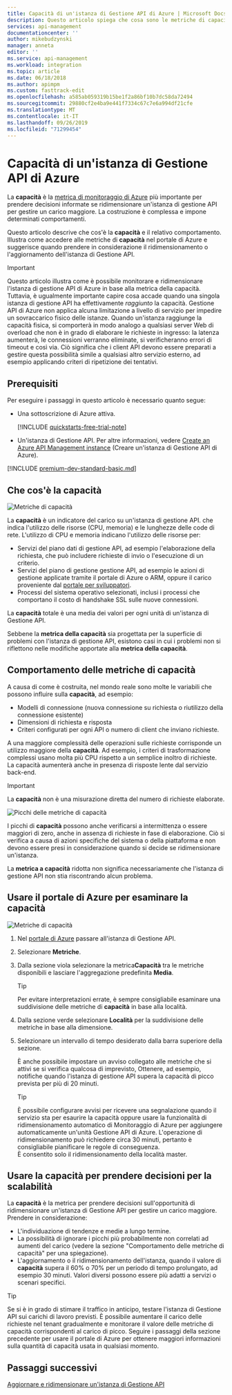 ```yaml
---
title: Capacità di un'istanza di Gestione API di Azure | Microsoft Docs
description: Questo articolo spiega che cosa sono le metriche di capacità e come prendere decisioni informate sull'opportunità di ridimensionare un'istanza di Gestione API di Azure.
services: api-management
documentationcenter: ''
author: mikebudzynski
manager: anneta
editor: ''
ms.service: api-management
ms.workload: integration
ms.topic: article
ms.date: 06/18/2018
ms.author: apimpm
ms.custom: fasttrack-edit
ms.openlocfilehash: a585ab059319b15be1f2a86bf10b7dc58da72494
ms.sourcegitcommit: 29880cf2e4ba9e441f7334c67c7e6a994df21cfe
ms.translationtype: MT
ms.contentlocale: it-IT
ms.lasthandoff: 09/26/2019
ms.locfileid: "71299454"
---
```

# <a name="capacity-of-an-azure-api-management-instance"></a>Capacità di un'istanza di Gestione API di Azure

La **capacità** è la [metrica di monitoraggio di Azure](api-management-howto-use-azure-monitor.md#view-metrics-of-your-apis) più importante per prendere decisioni informate se ridimensionare un'istanza di gestione API per gestire un carico maggiore. La costruzione è complessa e impone determinati comportamenti.

Questo articolo descrive che cos'è la **capacità** e il relativo comportamento. Illustra come accedere alle metriche di **capacità** nel portale di Azure e suggerisce quando prendere in considerazione il ridimensionamento o l'aggiornamento dell'istanza di Gestione API.

> [!IMPORTANT]
> Questo articolo illustra come è possibile monitorare e ridimensionare l'istanza di gestione API di Azure in base alla metrica della capacità. Tuttavia, è ugualmente importante capire cosa accade quando una singola istanza di gestione API ha effettivamente *raggiunto* la capacità. Gestione API di Azure non applica alcuna limitazione a livello di servizio per impedire un sovraccarico fisico delle istanze. Quando un'istanza raggiunge la capacità fisica, si comporterà in modo analogo a qualsiasi server Web di overload che non è in grado di elaborare le richieste in ingresso: la latenza aumenterà, le connessioni verranno eliminate, si verificheranno errori di timeout e così via. Ciò significa che i client API devono essere preparati a gestire questa possibilità simile a qualsiasi altro servizio esterno, ad esempio applicando criteri di ripetizione dei tentativi.

## <a name="prerequisites"></a>Prerequisiti

Per eseguire i passaggi in questo articolo è necessario quanto segue:

+ Una sottoscrizione di Azure attiva.

    [!INCLUDE [quickstarts-free-trial-note](../../includes/quickstarts-free-trial-note.md)]

+ Un'istanza di Gestione API. Per altre informazioni, vedere [Create an Azure API Management instance](get-started-create-service-instance.md) (Creare un'istanza di Gestione API di Azure).

[!INCLUDE [premium-dev-standard-basic.md](../../includes/api-management-availability-premium-dev-standard-basic.md)]

## <a name="what-is-capacity"></a>Che cos'è la capacità

![Metriche di capacità](./media/api-management-capacity/capacity-ingredients.png)

La **capacità** è un indicatore del carico su un'istanza di gestione API. che indica l'utilizzo delle risorse (CPU, memoria) e le lunghezze delle code di rete. L'utilizzo di CPU e memoria indicano l'utilizzo delle risorse per:

+ Servizi del piano dati di gestione API, ad esempio l'elaborazione della richiesta, che può includere richieste di invio o l'esecuzione di un criterio.
+ Servizi del piano di gestione gestione API, ad esempio le azioni di gestione applicate tramite il portale di Azure o ARM, oppure il carico proveniente dal [portale per sviluppatori](api-management-howto-developer-portal.md).
+ Processi del sistema operativo selezionati, inclusi i processi che comportano il costo di handshake SSL sulle nuove connessioni.

La **capacità** totale è una media dei valori per ogni unità di un'istanza di Gestione API.

Sebbene la **metrica della capacità** sia progettata per la superficie di problemi con l'istanza di gestione API, esistono casi in cui i problemi non si riflettono nelle modifiche apportate alla **metrica della capacità**.

## <a name="capacity-metric-behavior"></a>Comportamento delle metriche di capacità

A causa di come è costruita, nel mondo reale sono molte le variabili che possono influire sulla **capacità**, ad esempio:

+ Modelli di connessione (nuova connessione su richiesta o riutilizzo della connessione esistente)
+ Dimensioni di richiesta e risposta
+ Criteri configurati per ogni API o numero di client che inviano richieste.

A una maggiore complessità delle operazioni sulle richieste corrisponde un utilizzo maggiore della **capacità**. Ad esempio, i criteri di trasformazione complessi usano molta più CPU rispetto a un semplice inoltro di richieste. La capacità aumenterà anche in presenza di risposte lente dal servizio back-end.

> [!IMPORTANT]
> La **capacità** non è una misurazione diretta del numero di richieste elaborate.

![Picchi delle metriche di capacità](./media/api-management-capacity/capacity-spikes.png)

I picchi di **capacità** possono anche verificarsi a intermittenza o essere maggiori di zero, anche in assenza di richieste in fase di elaborazione. Ciò si verifica a causa di azioni specifiche del sistema o della piattaforma e non devono essere presi in considerazione quando si decide se ridimensionare un'istanza.

La **metrica a capacità** ridotta non significa necessariamente che l'istanza di gestione API non stia riscontrando alcun problema.
  
## <a name="use-the-azure-portal-to-examine-capacity"></a>Usare il portale di Azure per esaminare la capacità
  
![Metriche di capacità](./media/api-management-capacity/capacity-metric.png)  

1. Nel [portale di Azure](https://portal.azure.com/) passare all'istanza di Gestione API.
2. Selezionare **Metriche**.
3. Dalla sezione viola selezionare la metrica**Capacità** tra le metriche disponibili e lasciare l'aggregazione predefinita **Media**.

    > [!TIP]
    > Per evitare interpretazioni errate, è sempre consigliabile esaminare una suddivisione delle metriche di **capacità** in base alla località.

4. Dalla sezione verde selezionare **Località** per la suddivisione delle metriche in base alla dimensione.
5. Selezionare un intervallo di tempo desiderato dalla barra superiore della sezione.

    È anche possibile impostare un avviso collegato alle metriche che si attivi se si verifica qualcosa di imprevisto, Ottenere, ad esempio, notifiche quando l'istanza di gestione API supera la capacità di picco prevista per più di 20 minuti.

    >[!TIP]
    > È possibile configurare avvisi per ricevere una segnalazione quando il servizio sta per esaurire la capacità oppure usare la funzionalità di ridimensionamento automatico di Monitoraggio di Azure per aggiungere automaticamente un'unità Gestione API di Azure. L'operazione di ridimensionamento può richiedere circa 30 minuti, pertanto è consigliabile pianificare le regole di conseguenza.  
    > È consentito solo il ridimensionamento della località master.

## <a name="use-capacity-for-scaling-decisions"></a>Usare la capacità per prendere decisioni per la scalabilità

La **capacità** è la metrica per prendere decisioni sull'opportunità di ridimensionare un'istanza di Gestione API per gestire un carico maggiore. Prendere in considerazione:

+ L'individuazione di tendenze e medie a lungo termine.
+ La possibilità di ignorare i picchi più probabilmente non correlati ad aumenti del carico (vedere la sezione "Comportamento delle metriche di capacità" per una spiegazione).
+ L'aggiornamento o il ridimensionamento dell'istanza, quando il valore di **capacità** supera il 60% o 70% per un periodo di tempo prolungato, ad esempio 30 minuti. Valori diversi possono essere più adatti a servizi o scenari specifici.

>[!TIP]  
> Se si è in grado di stimare il traffico in anticipo, testare l'istanza di Gestione API sui carichi di lavoro previsti. È possibile aumentare il carico delle richieste nel tenant gradualmente e monitorare il valore delle metriche di capacità corrispondenti al carico di picco. Seguire i passaggi della sezione precedente per usare il portale di Azure per ottenere maggiori informazioni sulla quantità di capacità usata in qualsiasi momento.

## <a name="next-steps"></a>Passaggi successivi

[Aggiornare e ridimensionare un'istanza di Gestione API](upgrade-and-scale.md)
